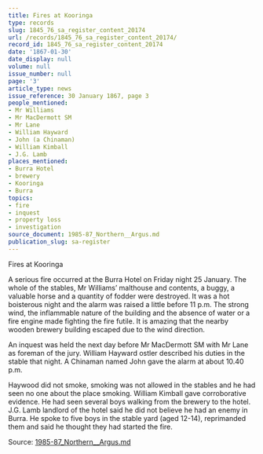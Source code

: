 ```yaml
---
title: Fires at Kooringa
type: records
slug: 1845_76_sa_register_content_20174
url: /records/1845_76_sa_register_content_20174/
record_id: 1845_76_sa_register_content_20174
date: '1867-01-30'
date_display: null
volume: null
issue_number: null
page: '3'
article_type: news
issue_reference: 30 January 1867, page 3
people_mentioned:
- Mr Williams
- Mr MacDermott SM
- Mr Lane
- William Hayward
- John (a Chinaman)
- William Kimball
- J.G. Lamb
places_mentioned:
- Burra Hotel
- brewery
- Kooringa
- Burra
topics:
- fire
- inquest
- property loss
- investigation
source_document: 1985-87_Northern__Argus.md
publication_slug: sa-register
---
```


Fires at Kooringa

A serious fire occurred at the Burra Hotel on Friday night 25 January.  The whole of the stables, Mr Williams’ malthouse and contents, a buggy, a valuable horse and a quantity of fodder were destroyed.  It was a hot boisterous night and the alarm was raised a little before 11 p.m.  The strong wind, the inflammable nature of the building and the absence of water or a fire engine made fighting the fire futile.  It is amazing that the nearby wooden brewery building escaped due to the wind direction.

An inquest was held the next day before Mr MacDermott SM with Mr Lane as foreman of the jury.  William Hayward ostler described his duties in the stable that night.  A Chinaman named John gave the alarm at about 10.40 p.m.

Haywood did not smoke, smoking was not allowed in the stables and he had seen no one about the place smoking.  William Kimball gave corroborative evidence.  He had seen several boys walking from the brewery to the hotel.  J.G. Lamb landlord of the hotel said he did not believe he had an enemy in Burra.  He spoke to five boys in the stable yard (aged 12-14), reprimanded them and said he thought they had started the fire.

Source: [1985-87_Northern__Argus.md](/downloads/markdown/1985-87_Northern__Argus.md)
